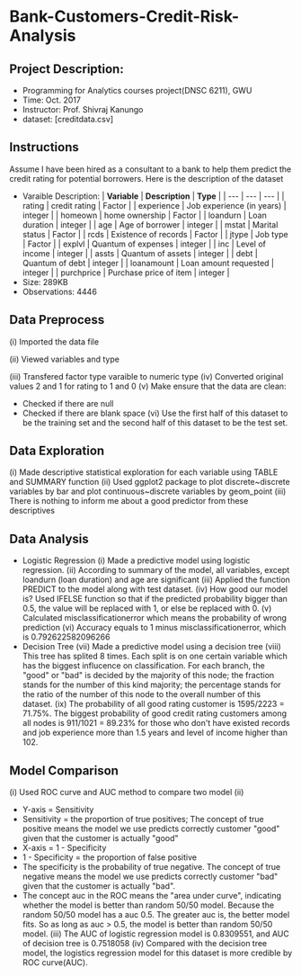 # Bank-Customers-Credit-Risk-Analysis

## Project Description:
* Programming for Analytics courses project(DNSC 6211), GWU
* Time: Oct. 2017
* Instructor: Prof. Shivraj Kanungo
* dataset: [creditdata.csv]

## Instructions
Assume I have been hired as a consultant to a bank to help them predict the credit rating for potential borrowers. Here is the description of the dataset

* Varaible Description:
| **Variable** | **Description** | **Type** |
| --- | --- | --- |
| rating | credit rating | Factor |
| experience | Job experience (in years) | integer |
| homeown | home ownership | Factor |
| loandurn | Loan duration | integer |
| age | Age of borrower | integer |
| mstat | Marital status | Factor |
| rcds | Existence of records | Factor |
| jtype | Job type | Factor |
| explvl | Quantum of expenses | integer |
| inc | Level of income | integer |
| assts | Quantum of assets | integer |
| debt | Quantum of debt | integer |
| loanamount | Loan amount requested | integer |
| purchprice | Purchase price of item | integer |
* Size: 289KB
* Observations: 4446

## Data Preprocess 
(i) Imported the data file

(ii) Viewed variables and type

(iii) Transfered factor type varaible to numeric type
(iv) Converted original values 2 and 1 for rating to 1 and 0
(v) Make ensure that the data are clean:
* Checked if there are null
* Checked if there are blank space
(vi) Use the first half of this dataset to be the training set and the second half of this dataset
to be the test set. 

## Data Exploration
(i) Made descriptive statistical exploration for each variable using TABLE and SUMMARY function
(ii) Used ggplot2 package to plot discrete~discrete variables by bar and plot continuous~discrete variables by geom_point
(iii) There is nothing to inform me about a good predictor from these descriptives

## Data Analysis
* Logistic Regression
(i) Made a predictive model using logistic regression.
(ii) According to summary of the model, all variables, except loandurn (loan duration) and age are significant
(iii) Applied the function PREDICT to the model along with test dataset.
(iv) How good our model is? Used IFELSE function so that if the predicted probability bigger than 0.5, the value will be replaced with 1, or else be replaced with 0.
(v) Calculated misclassificationerror which means the probability of wrong prediction
(vi) Accuracy equals to 1 minus misclassificationerror, which is 0.792622582096266
* Decision Tree
(vii) Made a predictive model using a decision tree
(viii) This tree has splited 8 times. Each split is on one certain variable which has the biggest influcence on classification. For each branch, the "good" or "bad" is decided by the majority of this node; the fraction stands for the number of this kind majority; the percentage stands for the ratio of the number of this node to the overall number of this dataset.
(ix) The probability of all good rating customer is 1595/2223 = 71.75%. The biggest probability of good credit rating customers among all nodes is 911/1021 = 89.23% for those who don't have existed records and job experience more than 1.5 years and level of income higher than 102.

## Model Comparison
(i) Used ROC curve and AUC method to compare two model
(ii)
* Y-axis = Sensitivity
* Sensitivity = the proportion of true positives; The concept of true positive means the model we use predicts correctly customer "good" given that the customer is actually "good"
* X-axis = 1 - Specificity
* 1 - Specificity = the proportion of false positive
* The specificity is the probability of true negative. The concept of true negative means the model we use predicts correctly customer "bad" given that the customer is actually "bad".
* The concept auc in the ROC means the "area under curve", indicating whether the model is better than random 50/50 model. Because the random 50/50 model has a auc 0.5. The greater auc is, the better model fits. So as long as auc > 0.5, the model is better than random 50/50 model.
(iii) The AUC of logistic regression model is 0.8309551, and AUC of decision tree is 0.7518058
(iv) Compared with the decision tree model, the logistics regression model for this dataset is more credible by ROC curve(AUC).
